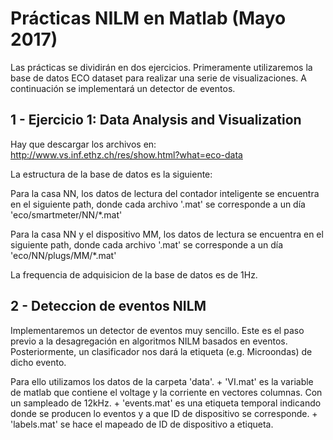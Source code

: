 # Prácticas NILM en Matlab (Mayo 2017)

Las prácticas se dividirán en dos ejercicios. Primeramente utilizaremos la base de datos ECO dataset para realizar una serie de visualizaciones. A continuación se implementará un detector de eventos. 


## 1 - Ejercicio 1: Data Analysis and Visualization

Hay que descargar los archivos en: 
http://www.vs.inf.ethz.ch/res/show.html?what=eco-data

La estructura de la base de datos es la siguiente: 

Para la casa NN, los datos de lectura del contador inteligente se encuentra en el siguiente path, donde cada archivo '.mat' se corresponde a un día 
'eco/smartmeter/NN/*.mat'

Para la casa NN y el dispositivo MM, los datos de lectura se encuentra en el siguiente path, donde cada archivo '.mat' se corresponde a un día 
'eco/NN/plugs/MM/*.mat'

La frequencia de adquisicion de la base de datos es de 1Hz. 

## 2 - Deteccion de eventos NILM

Implementaremos un detector de eventos muy sencillo. Este es el paso previo a la desagregación en algoritmos NILM basados en eventos. Posteriormente, un clasificador nos dará la etiqueta (e.g. Microondas) de dicho evento. 

Para ello utilizamos los datos de la carpeta 'data'. 
    + 'VI.mat' es la variable de matlab que contiene el voltage y la corriente en vectores columnas. Con un sampleado de 12kHz. 
    + 'events.mat' es una etiqueta temporal indicando donde se producen lo eventos y a que ID de dispositivo se corresponde. 
    + 'labels.mat' se hace el mapeado de ID de dispositivo a etiqueta. 
